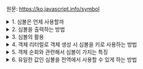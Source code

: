 원문: https://ko.javascript.info/symbol

<details>
  <summary>1. 심볼은 언제 사용할까</summary>

  유일한 식별자를 만들고 싶을 때 사용.

  설명이 같은 심볼이라고 해도 두 심볼은 다른 값을 가진다

  ```js
  let id = Symbol('id');
  let id2 = Symbol('id');
  console.log(id == id2); // false
  ```
</details>

<details>
  <summary>2. 심볼을 출력하는 방법</summary>

  심볼은 문자열로 암시적 형 변환이 이뤄지는 것을 막고있기 때문에 toString() 메서드를 사용해야함

  심볼의 설명을 출력하기 위해선 symbol.description 프로퍼티에 접근하면 됨
</details>

<details>
  <summary>3. 심볼의 활용</summary>

  객체에 숨김 프로퍼티를 추가해 식별자로 사용할 수 있다.

  ```js
  let user = {};
  let id = Symbol('id');
  user[id] = '000';
  ```

  심볼은 유일한 값을 가지기 때문에 A 환경에서 user 객체에 심볼로 숨김 프로퍼티를 만들었을 때,

  다른 환경에서 해당 심볼값으로 숨김 프로퍼티에 접근할 수 없다.
</details>

<details>
  <summary>4. 객체 리터럴로 객체 생성 시 심볼을 키로 사용하는 방법</summary>

  심볼을 대괄호로 감싸서 사용한다.

  ```js
  let id = Symbol('id');
  let user = {
    name: "John",
    [id]: 123,
  }
  ```
</details>

<details>
  <summary>5. 객체 순회와 관련해서 심볼이 가지는 특징</summary>

  심볼은 for ... in 에서 배제된다.

  Object.keys(object) 에서 배제된다.

  Object.assign 에서는 배제되지 않는다.
</details>

<details>
  <summary>6. 유일한 값인 심볼을 전역에서 사용할 수 있게 하는 방법</summary>
  
  Symbol.for(key)를 활용한다.

  Symbol.for(key)는 전역 심볼 레지스트리에 이름이 key인 심볼을 반환하되, 해당 심볼이 존재하지 않으면 심볼을 생성한 후 레지스트리에 저장한다.

  ```js
  let id = Symbol.for('id'); // 새로운 심볼을 생성함

  let idAgain = Symboel.for('id'); // 이미 생성된 심볼에 접근함

  console.log(id === idAgain); // true. 두 심볼은 같은 값을 가짐
  ```
</details>
